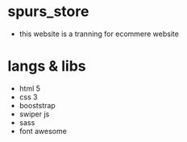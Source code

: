 # spurs_store
* this website is a tranning for ecommere website
# langs & libs
* html 5
* css 3
* booststrap 
* swiper js
* sass
* font awesome
